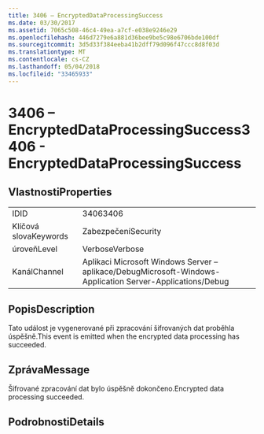 ```yaml
---
title: 3406 – EncryptedDataProcessingSuccess
ms.date: 03/30/2017
ms.assetid: 7065c508-46c4-49ea-a7cf-e038e9246e29
ms.openlocfilehash: 446d7279e6a881d36bee9be5c98e6706bde100df
ms.sourcegitcommit: 3d5d33f384eeba41b2dff79d096f47ccc8d8f03d
ms.translationtype: MT
ms.contentlocale: cs-CZ
ms.lasthandoff: 05/04/2018
ms.locfileid: "33465933"
---
```

# <a name="3406---encrypteddataprocessingsuccess"></a><span data-ttu-id="4588e-102">3406 – EncryptedDataProcessingSuccess</span><span class="sxs-lookup"><span data-stu-id="4588e-102">3406 - EncryptedDataProcessingSuccess</span></span>
## <a name="properties"></a><span data-ttu-id="4588e-103">Vlastnosti</span><span class="sxs-lookup"><span data-stu-id="4588e-103">Properties</span></span>  
  
|||  
|-|-|  
|<span data-ttu-id="4588e-104">ID</span><span class="sxs-lookup"><span data-stu-id="4588e-104">ID</span></span>|<span data-ttu-id="4588e-105">3406</span><span class="sxs-lookup"><span data-stu-id="4588e-105">3406</span></span>|  
|<span data-ttu-id="4588e-106">Klíčová slova</span><span class="sxs-lookup"><span data-stu-id="4588e-106">Keywords</span></span>|<span data-ttu-id="4588e-107">Zabezpečení</span><span class="sxs-lookup"><span data-stu-id="4588e-107">Security</span></span>|  
|<span data-ttu-id="4588e-108">úroveň</span><span class="sxs-lookup"><span data-stu-id="4588e-108">Level</span></span>|<span data-ttu-id="4588e-109">Verbose</span><span class="sxs-lookup"><span data-stu-id="4588e-109">Verbose</span></span>|  
|<span data-ttu-id="4588e-110">Kanál</span><span class="sxs-lookup"><span data-stu-id="4588e-110">Channel</span></span>|<span data-ttu-id="4588e-111">Aplikaci Microsoft Windows Server – aplikace/Debug</span><span class="sxs-lookup"><span data-stu-id="4588e-111">Microsoft-Windows-Application Server-Applications/Debug</span></span>|  
  
## <a name="description"></a><span data-ttu-id="4588e-112">Popis</span><span class="sxs-lookup"><span data-stu-id="4588e-112">Description</span></span>  
 <span data-ttu-id="4588e-113">Tato událost je vygenerované při zpracování šifrovaných dat proběhla úspěšně.</span><span class="sxs-lookup"><span data-stu-id="4588e-113">This event is emitted when the encrypted data processing has succeeded.</span></span>  
  
## <a name="message"></a><span data-ttu-id="4588e-114">Zpráva</span><span class="sxs-lookup"><span data-stu-id="4588e-114">Message</span></span>  
 <span data-ttu-id="4588e-115">Šifrované zpracování dat bylo úspěšně dokončeno.</span><span class="sxs-lookup"><span data-stu-id="4588e-115">Encrypted data processing succeeded.</span></span>  
  
## <a name="details"></a><span data-ttu-id="4588e-116">Podrobnosti</span><span class="sxs-lookup"><span data-stu-id="4588e-116">Details</span></span>
